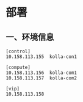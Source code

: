 # 部署
## 一、环境信息
```
[control]
10.158.113.155  kolla-con1

[compute]
10.158.113.156  kolla-com1
10.158.113.157  kolla-com2

[vip]
10.158.113.158
```
